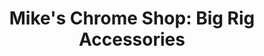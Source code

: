 ---
title: "Mike's Chrome Shop:  Big Rig Accessories"
url: /jarrell/mikes-chrome-shop-big-rig-accessories/
shop: car parts
---